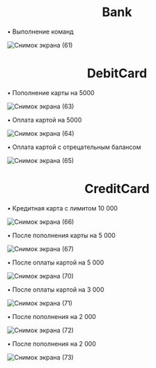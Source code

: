 <h1 align="center">Bank</h1>

• Выполнение команд 

![Снимок экрана (61)](https://github.com/umavvv/Bank/assets/121383444/148e35d6-9220-4c00-90b0-c1e7684a2027)


<h1 align="center">DebitCard</h1>

• Пополнение карты на 5000


![Снимок экрана (63)](https://github.com/umavvv/Bank/assets/121383444/e0945fa7-92d0-4ee0-8cfe-d3728f8477bb)


• Оплата картой на 5000

![Снимок экрана (64)](https://github.com/umavvv/Bank/assets/121383444/698faa6c-b400-40d8-8c59-367dc76c2d73)

• Оплата картой с отрецательным балансом

![Снимок экрана (65)](https://github.com/umavvv/Bank/assets/121383444/2ab301c8-e313-4701-bedf-6b3bb02a0982)


<h1 align="center">CreditCard</h1>

• Кредитная карта с лимитом 10 000

![Снимок экрана (66)](https://github.com/umavvv/Bank/assets/121383444/7e6e7195-2637-41c8-9e94-cca2bc3d76d3)


• После пополнения карты на 5 000

![Снимок экрана (67)](https://github.com/umavvv/Bank/assets/121383444/86eb248c-8f8b-46d9-bb94-7290ff8d316b)


• После оплаты картой на 5 000

![Снимок экрана (70)](https://github.com/umavvv/Bank/assets/121383444/faf3a255-f96c-4336-9d01-2ed49d295bd3)


• После оплаты картой на 3 000

![Снимок экрана (71)](https://github.com/umavvv/Bank/assets/121383444/d6ffa12a-9035-4b75-9437-2a67b1b1d72c)

• После пополнения на 2 000

![Снимок экрана (72)](https://github.com/umavvv/Bank/assets/121383444/7423a313-f358-48d7-8d1d-3f4581982d40)

• После пополнения на 2 000

![Снимок экрана (73)](https://github.com/umavvv/Bank/assets/121383444/a6bcdff9-0b09-42a6-835e-e02b3a50ec63)














